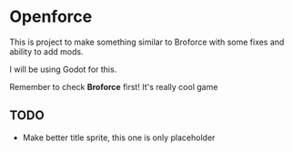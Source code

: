 # Openforce
This is project to make something similar to Broforce with some fixes and ability to add mods.

I will be using Godot for this.

Remember to check **Broforce** first! It's really cool game


## TODO
- Make better title sprite, this one is only placeholder
